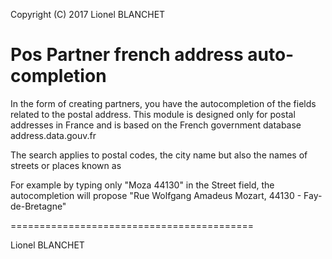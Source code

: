 
Copyright (C) 2017 Lionel BLANCHET

Pos Partner french address auto-completion
==========================================
In the form of creating partners, you have the autocompletion of the fields related to the postal address. This module is designed only for postal addresses in France and is based on the French government database address.data.gouv.fr

The search applies to postal codes, the city name but also the names of streets or places known as

For example by typing only "Moza 44130" in the Street field, the autocompletion will propose "Rue Wolfgang Amadeus Mozart, 44130 - Fay-de-Bretagne"

==========================================

Lionel BLANCHET
